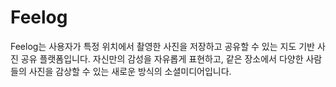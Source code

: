 # Feelog

Feelog는 사용자가 특정 위치에서 촬영한 사진을 저장하고 공유할 수 있는 지도 기반 사진 공유 플랫폼입니다.
자신만의 감성을 자유롭게 표현하고, 같은 장소에서 다양한 사람들의 사진을 감상할 수 있는 새로운 방식의 소셜미디어입니다.
